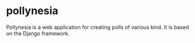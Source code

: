 # pollynesia
Pollynesia is a web application for creating polls of various kind. It is based on the Django framework.
